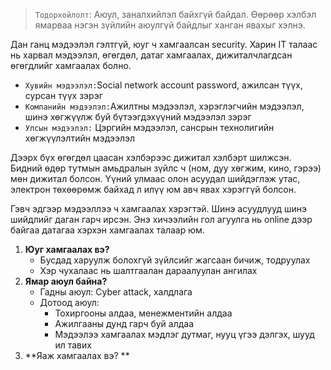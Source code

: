 >`Тодорхойлолт`: Аюул, заналхийлэл байхгүй байдал. Өөрөөр хэлбэл ямарваа нэгэн зүйлийн аюулгүй байдлыг ханган явахыг хэлнэ.

Дан ганц мэдээлэл гэлтгүй, юуг ч хамгаалсан security. Харин IT талаас нь харвал мэдээлэл, өгөгдөл, датаг хамгаалах, дижиталчлагдсан өгөгдлийг хамгаалах болно.

 - `Хувийн мэдээлэл:`Social network account password, ажилсан түүх, сурсан түүх зэрэг
 - `Компанийн мэдээлэл:`Ажилтны мэдээлэл, хэрэглэгчийн мэдээлэл, шинэ хөгжүүлж буй бүтээгдэхүүний мэдээлэл зэрэг
 - `Улсын мэдээлэл:` Цэргийн мэдээлэл, сансрын технолигийн хөгжүүлэлтийн мэдээлэл

Дээрх бүх өгөгдөл цаасан хэлбэрээс дижитал хэлбэрт шилжсэн. Бидний өдөр тутмын амьдралын зүйлс ч (ном, дуу хөгжим, кино, гэрээ) мөн дижитал болсон. Үүний улмаас олон асуудал шийдэглэж утас, электрон төхөөрөмж байхад л илүү юм авч явах хэрэггүй болсон. 

Гэвч эдгээр мэдээллээ ч хамгаалах хэрэгтэй. Шинэ асуудлууд шинэ шийдлийг даган гарч ирсэн.
Энэ хичээлийн гол агуулга нь online дээр байгаа датагаа хэрхэн хамгаалах талаар юм.

1. **Юуг хамгаалах вэ?**
	 - Бусдад харуулж болохгүй зүйлсийг жагсаан бичиж, тодруулах
	 - Хэр чухалаас нь шалтгаалан дараалуулан ангилах
2. **Ямар аюул байна?**
	 - Гадны аюул: Cyber attack, халдлага
	 - Дотоод аюул: 
		 - Тохиргооны алдаа, менежментийн алдаа
		 - Ажилгааны дунд гарч буй алдаа
		 - Мэдээлээ хамгаалах мэдлэг дутмаг, нууц үгээ дэлгэх, шууд ил тавих
3. **Яаж хамгаалах вэ? **